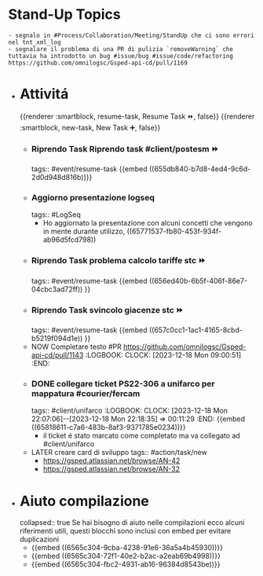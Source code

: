 # Stand-Up Topics
	- segnalo in #Process/Collaboration/Meeting/StandUp che ci sono errori nel tnt_xml_log
	- segnalare il problema di una PR di pulizia `removeWarning` che tuttavia ha introdotto un bug #issue/bug #issue/code/refactoring https://github.com/omnilogsc/Gsped-api-cd/pull/1169
- # Attivitá
  {{renderer :smartblock, resume-task, Resume Task ⏩️, false}} {{renderer :smartblock, new-task, New Task ➕, false}}
	- ### Riprendo Task Riprendo task #client/postesm ⏩️
	  tags:: #event/resume-task
	  {{embed ((655db840-b7d8-4ed4-9c6d-2d0d948d816b))}}
	- ### Aggiorno presentazione logseq
	  tags:: #LogSeq
		- Ho aggiornato la presentazione con alcuni concetti che vengono in mente durante utilizzo, ((65771537-fb80-453f-934f-ab96d5fcd798))
	- ### Riprendo Task problema calcolo tariffe stc ⏩️
	  tags:: #event/resume-task 
	  {{embed ((656ed40b-6b5f-406f-86e7-04cbc3ad72ff)) }}
	- ### Riprendo Task svincolo giacenze stc ⏩️
	  tags:: #event/resume-task 
	  {{embed ((657c0cc1-1ac1-4165-8cbd-b5219f094d1e)) }}
	- NOW Completare testo #PR https://github.com/omnilogsc/Gsped-api-cd/pull/1143
	  :LOGBOOK:
	  CLOCK: [2023-12-18 Mon 09:00:51]
	  :END:
	- ### DONE collegare ticket PS22-306 a unifarco per mappatura #courier/fercam
	  tags:: #client/unifarco
	  :LOGBOOK:
	  CLOCK: [2023-12-18 Mon 22:07:06]--[2023-12-18 Mon 22:18:35] =>  00:11:29
	  :END:
	  {{embed ((65818611-c7a6-483b-8af3-9371785e0234))}}
		- il ticket é stato marcato come completato ma va collegato ad #client/unifarco
	- LATER creare card di sviluppo
	  tags:: #action/task/new
		- https://gsped.atlassian.net/browse/AN-42
		- https://gsped.atlassian.net/browse/AN-32
- # Aiuto compilazione
  collapsed:: true
  Se hai bisogno di aiuto nelle compilazioni ecco alcuni riferimenti utili, questi blocchi sono inclusi con embed per evitare duplicazioni
	- {{embed ((6565c304-9cba-4238-91e6-36a5a4b45930))}}
	- {{embed ((6565c304-72f1-40e2-b2ac-a2eab69b4998))}}
	- {{embed ((6565c304-fbc2-4931-ab16-96384d8543be))}}